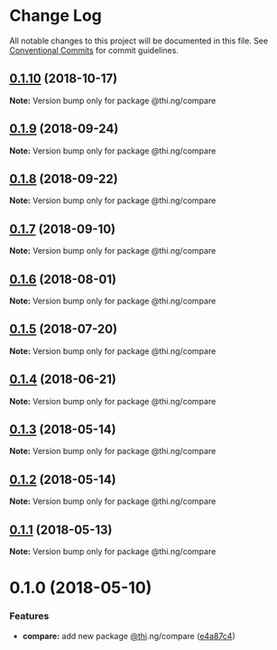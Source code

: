# Change Log

All notable changes to this project will be documented in this file.
See [Conventional Commits](https://conventionalcommits.org) for commit guidelines.

## [0.1.10](https://github.com/thi-ng/umbrella/compare/@thi.ng/compare@0.1.9...@thi.ng/compare@0.1.10) (2018-10-17)

**Note:** Version bump only for package @thi.ng/compare





<a name="0.1.9"></a>
## [0.1.9](https://github.com/thi-ng/umbrella/compare/@thi.ng/compare@0.1.8...@thi.ng/compare@0.1.9) (2018-09-24)

**Note:** Version bump only for package @thi.ng/compare





<a name="0.1.8"></a>
## [0.1.8](https://github.com/thi-ng/umbrella/compare/@thi.ng/compare@0.1.7...@thi.ng/compare@0.1.8) (2018-09-22)

**Note:** Version bump only for package @thi.ng/compare





<a name="0.1.7"></a>
## [0.1.7](https://github.com/thi-ng/umbrella/compare/@thi.ng/compare@0.1.6...@thi.ng/compare@0.1.7) (2018-09-10)

**Note:** Version bump only for package @thi.ng/compare





<a name="0.1.6"></a>
## [0.1.6](https://github.com/thi-ng/umbrella/compare/@thi.ng/compare@0.1.5...@thi.ng/compare@0.1.6) (2018-08-01)




**Note:** Version bump only for package @thi.ng/compare

<a name="0.1.5"></a>
## [0.1.5](https://github.com/thi-ng/umbrella/compare/@thi.ng/compare@0.1.4...@thi.ng/compare@0.1.5) (2018-07-20)




**Note:** Version bump only for package @thi.ng/compare

<a name="0.1.4"></a>
## [0.1.4](https://github.com/thi-ng/umbrella/compare/@thi.ng/compare@0.1.3...@thi.ng/compare@0.1.4) (2018-06-21)




**Note:** Version bump only for package @thi.ng/compare

<a name="0.1.3"></a>
## [0.1.3](https://github.com/thi-ng/umbrella/compare/@thi.ng/compare@0.1.2...@thi.ng/compare@0.1.3) (2018-05-14)




**Note:** Version bump only for package @thi.ng/compare

<a name="0.1.2"></a>
## [0.1.2](https://github.com/thi-ng/umbrella/compare/@thi.ng/compare@0.1.1...@thi.ng/compare@0.1.2) (2018-05-14)




**Note:** Version bump only for package @thi.ng/compare

<a name="0.1.1"></a>
## [0.1.1](https://github.com/thi-ng/umbrella/compare/@thi.ng/compare@0.1.0...@thi.ng/compare@0.1.1) (2018-05-13)




**Note:** Version bump only for package @thi.ng/compare

<a name="0.1.0"></a>
# 0.1.0 (2018-05-10)


### Features

* **compare:** add new package [@thi](https://github.com/thi).ng/compare ([e4a87c4](https://github.com/thi-ng/umbrella/commit/e4a87c4))
